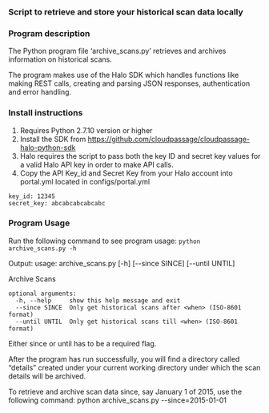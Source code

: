 ### Script to retrieve and store your historical scan data locally

### Program description

The Python program file ‘archive_scans.py’ retrieves and archives information on historical scans.

The program makes use of the Halo SDK which handles functions like making REST calls, creating and parsing JSON responses, authentication and error handling.

### Install instructions

1. Requires Python 2.7.10 version or higher 
2. Install the SDK from https://github.com/cloudpassage/cloudpassage-halo-python-sdk
3. Halo requires the script to pass both the key ID and secret key values for a valid Halo API key in order to make API calls.
4. Copy the API Key_id and Secret Key from your Halo account into portal.yml located in configs/portal.yml

```
key_id: 12345
secret_key: abcabcabcabcabc
```

### Program Usage
Run the following command to see program usage:
```python archive_scans.py -h```

Output:
usage: archive_scans.py [-h] [--since SINCE] [--until UNTIL]

Archive Scans

```
optional arguments:
  -h, --help     show this help message and exit
  --since SINCE  Only get historical scans after <when> (ISO-8601 format)
  --until UNTIL  Only get historical scans till <when> (ISO-8601 format)
```

Either since or until has to be a required flag.

After the program has run successfully, you will find a directory called “details” created under your current working directory under which the scan details will be archived.

To retrieve and archive scan data since, say January 1 of 2015, use the following command: python archive_scans.py --since=2015-01-01